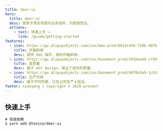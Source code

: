 ```yaml
---
title: deer-ui
hero:
  title: deer-ui
  desc: 提炼于真实场景的业务组件，为提效而生。
  actions:
    - text: 快速上手 →
      link: /guide/getting-started
features:
  - icon: https://gw.alipayobjects.com/zos/bmw-prod/881dc458-f20b-407b-947a-95104b5ec82b/k79dm8ih_w144_h144.png
    title: 开箱即用
    desc: 提供 Umi 插件，做到开箱即用。
  - icon: https://gw.alipayobjects.com/zos/basement_prod/201bea40-cf9d-4be2-a1d8-55bec136faf2/k7788a8s_w102_h120.png
    title: 高质量
    desc: 基于 Ant Design，保证了组件的质量。
  - icon: https://gw.alipayobjects.com/zos/basement_prod/d078a5a9-1cb3-4352-9f05-505c2e98bc95/k7788v4b_w102_h126.png
    title: 生产可用
    desc: 基于平时积累，已在公司生产上验证。
footer: xiaoyang | Copyright © 2020-present
---
```


## 快速上手

```
# 安装依赖
$ yarn add @tonice/deer-ui
```
